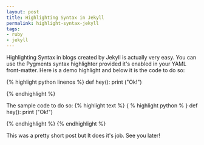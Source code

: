 ```yaml
---
layout: post
title: Highlighting Syntax in Jekyll
permalink: highlight-syntax-jekyll
tags:
- ruby
- jekyll
---
```


Highlighting Syntax in blogs created by Jekyll is actually very easy. You can use the Pygments syntax highlighter provided it's enabled in your YAML front-matter. Here is a demo highlight and below it is the code to do so:

{% highlight python linenos %}
def hey():
  print ("Ok!")

{% endhighlight %}

The sample code to do so:
{% highlight text %}
{ % highlight python  % }
def hey():
  print ("Ok!")

{% endhighlight %}
{% endhighlight %}

This was a pretty short post but It does it's job. See you later!
